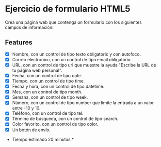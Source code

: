 # Ejercicio de formulario HTML5
Crea una página web que contenga un formulario con los siguientes campos de información:

## Features
- [X] Nombre, con un control de tipo texto obligatorio y con autofoco.
- [X] Correo electrónico, con un control de tipo email obligatorio.
- [X] URL, con un control de tipo url que muestre la ayuda "Escribe la URL de tu página web personal".
- [X] Fecha, con un control de tipo date.
- [X] Tiempo, con un control de tipo time.
- [X] Fecha y hora, con un control de tipo datetime.
- [X] Mes, con un control de tipo month.
- [X] Semana, con un control de tipo week.
- [X] Número, con un control de tipo number que limite la entrada a un valor entre -10 y 10.
- [X] Teléfono, con un control de tipo tel.
- [X]   Término de búsqueda, con un control de tipo search.
- [X] Color favorito, con un control de tipo color.
- [X] Un botón de envío.

* Tiempo estimado 20 minutos *